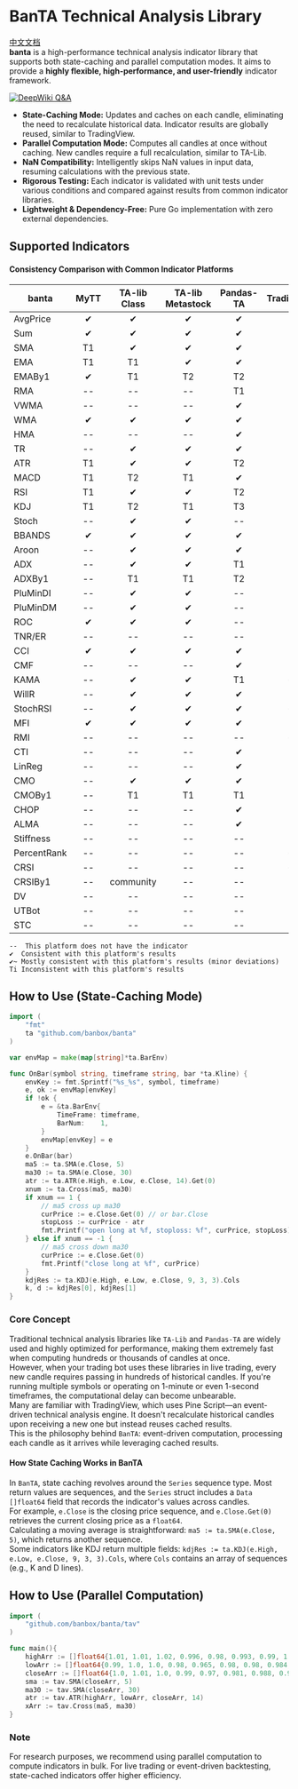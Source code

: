 # BanTA Technical Analysis Library
[中文文档](./readme.cn.md)  
**banta** is a high-performance technical analysis indicator library that supports both state-caching and parallel computation modes. It aims to provide a **highly flexible, high-performance, and user-friendly** indicator framework.

[![DeepWiki Q&A](https://deepwiki.com/badge.svg)](https://deepwiki.com/banbox/banta)

* **State-Caching Mode:** Updates and caches on each candle, eliminating the need to recalculate historical data. Indicator results are globally reused, similar to TradingView.
* **Parallel Computation Mode:** Computes all candles at once without caching. New candles require a full recalculation, similar to TA-Lib.
* **NaN Compatibility:** Intelligently skips NaN values in input data, resuming calculations with the previous state.
* **Rigorous Testing:** Each indicator is validated with unit tests under various conditions and compared against results from common indicator libraries.
* **Lightweight & Dependency-Free:** Pure Go implementation with zero external dependencies.

## Supported Indicators
#### Consistency Comparison with Common Indicator Platforms
| banta       | MyTT | TA-lib Class | TA-lib Metastock | Pandas-TA | TradingView |  
|-------------|:----:|:------------:|:----------------:|:---------:|:-----------:|  
| AvgPrice    |  ✔   |      ✔       |        ✔         |     ✔     |      ✔      |  
| Sum         |  ✔   |      ✔       |        ✔         |     ✔     |      ✔      |  
| SMA         |  T1  |      ✔       |        ✔         |     ✔     |      ✔      |  
| EMA         |  T1  |      T1      |        ✔         |     ✔     |     T2      |  
| EMABy1      |  ✔   |      T1      |        T2        |    T2     |     T3      |  
| RMA         |  --  |      --      |        --        |    T1     |     --      |  
| VWMA        |  --  |      --      |        --        |     ✔     |      ✔      |  
| WMA         |  ✔   |      ✔       |        ✔         |     ✔     |      ✔      |  
| HMA         |  --  |      --      |        --        |     ✔     |      ✔      |  
| TR          |  --  |      ✔       |        ✔         |     ✔     |     --      |  
| ATR         |  T1  |      ✔       |        ✔         |    T2     |     T3      |  
| MACD        |  T1  |      T2      |        T1        |     ✔     |     T3      |  
| RSI         |  T1  |      ✔       |        ✔         |    T2     |     T3      |  
| KDJ         |  T1  |      T2      |        T1        |    T3     |      ✔      |  
| Stoch       |  --  |      ✔       |        ✔         |    --     |      ✔      |  
| BBANDS      |  ✔   |      ✔       |        ✔         |     ✔     |      ✔      |  
| Aroon       |  --  |      ✔       |        ✔         |     ✔     |     T1      |  
| ADX         |  --  |      ✔       |        ✔         |    T1     |     T2      |  
| ADXBy1      |  --  |      T1      |        T1        |    T2     |      ✔      |  
| PluMinDI    |  --  |      ✔       |        ✔         |    --     |     --      |  
| PluMinDM    |  --  |      ✔       |        ✔         |    --     |     --      |  
| ROC         |  ✔   |      ✔       |        ✔         |    --     |      ✔      |  
| TNR/ER      |  --  |      --      |        --        |    --     |     --      |  
| CCI         |  ✔   |      ✔       |        ✔         |     ✔     |      ✔      |  
| CMF         |  --  |      --      |        --        |     ✔     |      ✔      |  
| KAMA        |  --  |      ✔       |        ✔         |    T1     |     ✔~      |  
| WillR       |  --  |      ✔       |        ✔         |     ✔     |      ✔      |  
| StochRSI    |  --  |      ✔       |        ✔         |     ✔     |     ✔~      |  
| MFI         |  ✔   |      ✔       |        ✔         |     ✔     |      ✔      |  
| RMI         |  --  |      --      |        --        |    --     |     ✔~      |  
| CTI         |  --  |      --      |        --        |     ✔     |     T1      |  
| LinReg      |  --  |      --      |        --        |     ✔     |      ?      |  
| CMO         |  --  |      ✔       |        ✔         |     ✔     |     T1      |  
| CMOBy1      |  --  |      T1      |        T1        |    T1     |      ✔      |  
| CHOP        |  --  |      --      |        --        |     ✔     |     T1      |  
| ALMA        |  --  |      --      |        --        |     ✔     |     T1      |  
| Stiffness   |  --  |      --      |        --        |    --     |      ✔      |  
| PercentRank |  --  |      --      |        --        |    --     |     ✔~      |  
| CRSI        |  --  |      --      |        --        |    --     |     ✔~      |  
| CRSIBy1     |  --  |  community   |        --        |    --     |     --      |  
| DV          |  --  |      --      |        --        |    --     |     --      |  
| UTBot       |  --  |      --      |        --        |    --     |      ✔      |  
| STC         |  --  |      --      |        --        |    --     |      ✔      |  

```text  
--  This platform does not have the indicator  
✔  Consistent with this platform's results  
✔~ Mostly consistent with this platform's results (minor deviations)  
Ti Inconsistent with this platform's results  
```  

## How to Use (State-Caching Mode)
```go  
import (  
	"fmt"  
	ta "github.com/banbox/banta"  
)  

var envMap = make(map[string]*ta.BarEnv)  

func OnBar(symbol string, timeframe string, bar *ta.Kline) {  
	envKey := fmt.Sprintf("%s_%s", symbol, timeframe)  
	e, ok := envMap[envKey]  
	if !ok {  
		e = &ta.BarEnv{  
			TimeFrame: timeframe,  
			BarNum:    1,  
		}  
		envMap[envKey] = e  
	}  
	e.OnBar(bar)  
	ma5 := ta.SMA(e.Close, 5)  
	ma30 := ta.SMA(e.Close, 30)  
	atr := ta.ATR(e.High, e.Low, e.Close, 14).Get(0)  
	xnum := ta.Cross(ma5, ma30)  
	if xnum == 1 {  
		// ma5 cross up ma30  
		curPrice := e.Close.Get(0) // or bar.Close  
		stopLoss := curPrice - atr  
		fmt.Printf("open long at %f, stoploss: %f", curPrice, stopLoss)  
	} else if xnum == -1 {  
		// ma5 cross down ma30  
		curPrice := e.Close.Get(0)  
		fmt.Printf("close long at %f", curPrice)  
	}  
	kdjRes := ta.KDJ(e.High, e.Low, e.Close, 9, 3, 3).Cols  
	k, d := kdjRes[0], kdjRes[1]  
}  
```  

### Core Concept
Traditional technical analysis libraries like `TA-Lib` and `Pandas-TA` are widely used and highly optimized for performance, making them extremely fast when computing hundreds or thousands of candles at once.  
However, when your trading bot uses these libraries in live trading, every new candle requires passing in hundreds of historical candles. If you're running multiple symbols or operating on 1-minute or even 1-second timeframes, the computational delay can become unbearable.  
Many are familiar with TradingView, which uses Pine Script—an event-driven technical analysis engine. It doesn't recalculate historical candles upon receiving a new one but instead reuses cached results.  
This is the philosophy behind `BanTA`: event-driven computation, processing each candle as it arrives while leveraging cached results.

#### How State Caching Works in BanTA
In `BanTA`, state caching revolves around the `Series` sequence type. Most return values are sequences, and the `Series` struct includes a `Data []float64` field that records the indicator's values across candles.  
For example, `e.Close` is the closing price sequence, and `e.Close.Get(0)` retrieves the current closing price as a `float64`.  
Calculating a moving average is straightforward: `ma5 := ta.SMA(e.Close, 5)`, which returns another sequence.  
Some indicators like KDJ return multiple fields: `kdjRes := ta.KDJ(e.High, e.Low, e.Close, 9, 3, 3).Cols`, where `Cols` contains an array of sequences (e.g., K and D lines).

## How to Use (Parallel Computation)
```go  
import (  
	"github.com/banbox/banta/tav"  
)  

func main(){  
	highArr := []float64{1.01, 1.01, 1.02, 0.996, 0.98, 0.993, 0.99, 1.0, 1.02}  
    lowArr := []float64{0.99, 1.0, 1.0, 0.98, 0.965, 0.98, 0.98, 0.984, 1.0}  
	closeArr := []float64{1.0, 1.01, 1.0, 0.99, 0.97, 0.981, 0.988, 0.992, 1.002}  
	sma := tav.SMA(closeArr, 5)  
    ma30 := tav.SMA(closeArr, 30)  
    atr := tav.ATR(highArr, lowArr, closeArr, 14)  
    xArr := tav.Cross(ma5, ma30)  
}  
```  

### Note
For research purposes, we recommend using parallel computation to compute indicators in bulk. For live trading or event-driven backtesting, state-cached indicators offer higher efficiency.
